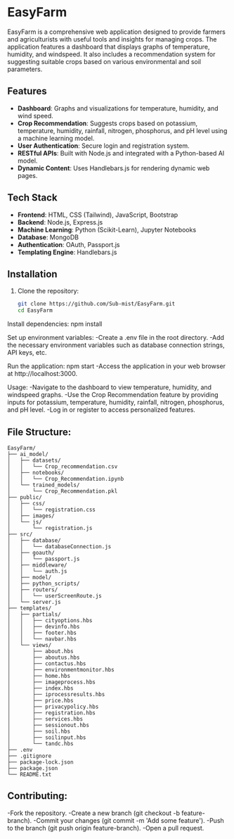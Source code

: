 # EasyFarm

EasyFarm is a comprehensive web application designed to provide farmers and agriculturists with useful tools and insights for managing crops. The application features a dashboard that displays graphs of temperature, humidity, and windspeed. It also includes a recommendation system for suggesting suitable crops based on various environmental and soil parameters.

## Features

- **Dashboard**: Graphs and visualizations for temperature, humidity, and wind speed.
- **Crop Recommendation**: Suggests crops based on potassium, temperature, humidity, rainfall, nitrogen, phosphorus, and pH level using a machine learning model.
- **User Authentication**: Secure login and registration system.
- **RESTful APIs**: Built with Node.js and integrated with a Python-based AI model.
- **Dynamic Content**: Uses Handlebars.js for rendering dynamic web pages.

## Tech Stack

- **Frontend**: HTML, CSS (Tailwind), JavaScript, Bootstrap
- **Backend**: Node.js, Express.js
- **Machine Learning**: Python (Scikit-Learn), Jupyter Notebooks
- **Database**: MongoDB
- **Authentication**: OAuth, Passport.js
- **Templating Engine**: Handlebars.js

## Installation

1. Clone the repository:
   ```bash
   git clone https://github.com/Sub-mist/EasyFarm.git
   cd EasyFarm

Install dependencies:
npm install

Set up environment variables:
-Create a .env file in the root directory.
-Add the necessary environment variables such as database connection strings, API keys, etc.

Run the application:
npm start
-Access the application in your web browser at http://localhost:3000.

Usage:
-Navigate to the dashboard to view temperature, humidity, and windspeed graphs.
-Use the Crop Recommendation feature by providing inputs for potassium, temperature, humidity, rainfall, nitrogen, phosphorus, and pH level.
-Log in or register to access personalized features.

## File Structure:
```plaintext
EasyFarm/
├── ai_model/
│   ├── datasets/
│   │   └── Crop_recommendation.csv
│   ├── notebooks/
│   │   └── Crop_Recommendation.ipynb
│   └── trained_models/
│       └── Crop_Recommendation.pkl
├── public/
│   ├── css/
│   │   └── registration.css
│   ├── images/
│   └── js/
│       └── registration.js
├── src/
│   ├── database/
│   │   └── databaseConnection.js
│   ├── goauth/
│   │   └── passport.js
│   ├── middleware/
│   │   └── auth.js
│   ├── model/
│   ├── python_scripts/
│   ├── routers/
│   │   └── userScreenRoute.js
│   └── server.js
├── templates/
│   ├── partials/
│   │   ├── cityoptions.hbs
│   │   ├── devinfo.hbs
│   │   ├── footer.hbs
│   │   └── navbar.hbs
│   └── views/
│       ├── about.hbs
│       ├── aboutus.hbs
│       ├── contactus.hbs
│       ├── environmentmonitor.hbs
│       ├── home.hbs
│       ├── imageprocess.hbs
│       ├── index.hbs
│       ├── iprocessresults.hbs
│       ├── price.hbs
│       ├── privacypolicy.hbs
│       ├── registration.hbs
│       ├── services.hbs
│       ├── sessionout.hbs
│       ├── soil.hbs
│       ├── soilinput.hbs
│       └── tandc.hbs
├── .env
├── .gitignore
├── package-lock.json
├── package.json
└── README.txt

```


## Contributing:
   -Fork the repository.
   -Create a new branch (git checkout -b feature-branch).
   -Commit your changes (git commit -m 'Add some feature').
   -Push to the branch (git push origin feature-branch).
   -Open a pull request.
